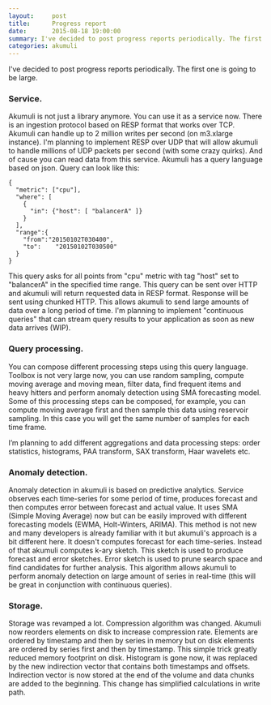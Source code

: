 ```yaml
---
layout:     post
title:      Progress report
date:       2015-08-18 19:00:00
summary: I've decided to post progress reports periodically. The first one is going to be large.
categories: akumuli
---
```

I've decided to post progress reports periodically. The first one is going to be large.

### Service.
Akumuli is not just a library anymore. You can use it as a service now. There is an ingestion protocol based on RESP
format that works over TCP. Akumuli can handle up to 2 million writes per second (on m3.xlarge instance). 
I'm planning to implement RESP over UDP that will allow akumuli to handle millions of UDP packets per second 
(with some crazy quirks).
And of cause you can read data from this service. Akumuli has a query language based on json. 
Query can look like this:

```
{
  "metric": ["cpu"],
  "where": [
    {
      "in": {"host": [ "balancerA" ]}
    }
  ],
  "range":{
    "from":"20150102T030400",
    "to":    "20150102T030500"
  }
}
```

This query asks for all points from "cpu" metric with tag "host" set to "balancerA" in 
the specified time range. This query can be sent over HTTP and akumuli will return requested data in 
RESP format. Response will be sent using chunked HTTP. This allows akumuli to send large amounts of data 
over a long period of time. I'm planning to implement "continuous queries" that can stream query results 
to your application as soon as new data arrives (WIP).

### Query processing.
You can compose different processing steps using this query language. Toolbox is not very large now, you can use random sampling, compute moving average and moving mean, filter data, find frequent items and heavy hitters and perform anomaly detection using SMA forecasting model. Some of this processing steps can be composed, for example, you can compute moving average first and then sample this data using reservoir sampling. In this case you will get the same number of samples for each time frame.

I’m planning to add different aggregations and data processing steps: order statistics, histograms, PAA transform, SAX transform, Haar wavelets etc.

### Anomaly detection.
Anomaly detection in akumuli is based on predictive analytics.
Service observes each time-series for some period of time, produces forecast and then computes error between 
forecast and actual value. It uses SMA (Simple Moving Average) now but can be easily improved with different 
forecasting models (EWMA, Holt-Winters, ARIMA). This method is not new and many developers is already familiar 
with it but akumuli's approach is a bit different here. It doesn't computes forecast for each time-series. 
Instead of that akumuli computes k-ary sketch. This sketch is used to produce forecast and error sketches. 
Error sketch is used to prune search space and find candidates for further analysis. 
This algorithm allows akumuli to perform anomaly detection on large amount of series in real-time 
(this will be great in conjunction with continuous queries). 

### Storage.
Storage was revamped a lot. Compression algorithm was changed. 
Akumuli now reorders elements on disk to increase compression rate. 
Elements are ordered by timestamp and then by series in memory but on disk elements are ordered by series 
first and then by timestamp. This simple trick greatly reduced memory footprint on disk.
Histogram is gone now, it was replaced by the new indirection vector that contains both 
timestamps and offsets. Indirection vector is now stored at the end of the volume and data 
chunks are added to the beginning. This change has simplified calculations in write path.

